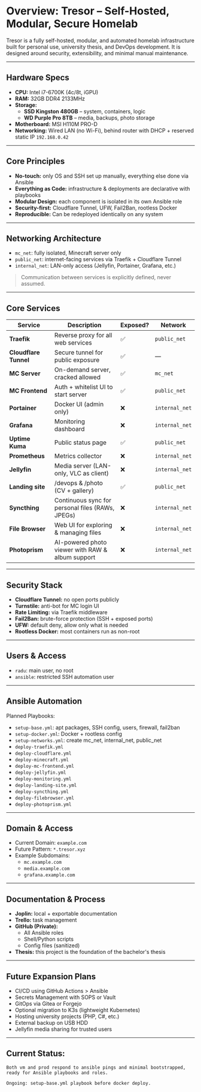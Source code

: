 
# Overview: Tresor – Self-Hosted, Modular, Secure Homelab

Tresor is a fully self-hosted, modular, and automated homelab infrastructure built for personal use, university thesis, and DevOps development. It is designed around security, extensibility, and minimal manual maintenance.

* * *

## **Hardware Specs**

- **CPU:** Intel i7-6700K (4c/8t, iGPU)
- **RAM:** 32GB DDR4 2133MHz
- **Storage:**
  - **SSD Kingston 480GB** – system, containers, logic
  - **WD Purple Pro 8TB** – media, backups, photo storage
- **Motherboard:** MSI H110M PRO-D
- **Networking:** Wired LAN (no Wi-Fi), behind router with DHCP + reserved static IP `192.168.0.42`

* * *

## **Core Principles**

- **No-touch:** only OS and SSH set up manually, everything else done via Ansible
- **Everything as Code:** infrastructure & deployments are declarative with playbooks
- **Modular Design:** each component is isolated in its own Ansible role
- **Security-first:** Cloudflare Tunnel, UFW, Fail2Ban, rootless Docker
- **Reproducible:** Can be redeployed identically on any system

* * *

## **Networking Architecture**

- `mc_net`: fully isolated, Minecraft server only
- `public_net`: internet-facing services via Traefik + Cloudflare Tunnel
- `internal_net`: LAN-only access (Jellyfin, Portainer, Grafana, etc.)

> Communication between services is explicitly defined, never assumed.

* * *

## **Core Services**

| Service | Description | Exposed? | Network |
| --- | --- | --- | --- |
| **Traefik** | Reverse proxy for all web services | ✅ | `public_net` |
| **Cloudflare Tunnel** | Secure tunnel for public exposure | ✅ | — |
| **MC Server** | On-demand server, cracked allowed | ✅ | `mc_net` |
| **MC Frontend** | Auth + whitelist UI to start server | ✅ | `public_net` |
| **Portainer** | Docker UI (admin only) | ❌ | `internal_net` |
| **Grafana** | Monitoring dashboard | ❌ | `internal_net` |
| **Uptime Kuma** | Public status page | ✅ | `public_net` |
| **Prometheus** | Metrics collector | ❌ | `internal_net` |
| **Jellyfin** | Media server (LAN-only, VLC as client) | ❌ | `internal_net` |
| **Landing site** | /devops & /photo (CV + gallery) | ✅ | `public_net` |
| **Syncthing** | Continuous sync for personal files (RAWs, JPEGs) | ❌ | `internal_net` |
| **File Browser** | Web UI for exploring & managing files | ❌ | `internal_net` |
| **Photoprism** | AI-powered photo viewer with RAW & album support | ❌ | `internal_net` |

* * *

## **Security Stack**

- **Cloudflare Tunnel:** no open ports publicly
- **Turnstile:** anti-bot for MC login UI
- **Rate Limiting:** via Traefik middleware
- **Fail2Ban:** brute-force protection (SSH + exposed ports)
- **UFW:** default deny, allow only what is needed
- **Rootless Docker:** most containers run as non-root

* * *

## **Users & Access**

- `radu`: main user, no root
- `ansible`: restricted SSH automation user
* * *

## **Ansible Automation**

Planned Playbooks:

- `setup-base.yml`: apt packages, SSH config, users, firewall, fail2ban
- `setup-docker.yml`: Docker + rootless config
- `setup-networks.yml`: create mc_net, internal_net, public_net
- `deploy-traefik.yml`
- `deploy-cloudflare.yml`
- `deploy-minecraft.yml`
- `deploy-mc-frontend.yml`
- `deploy-jellyfin.yml`
- `deploy-monitoring.yml`
- `deploy-landing-site.yml`
- `deploy-syncthing.yml`
- `deploy-filebrowser.yml`
- `deploy-photoprism.yml`

* * *

## **Domain & Access**

- Current Domain: `example.com`
- Future Pattern: `*.tresor.xyz`
- Example Subdomains:
  - `mc.example.com`
  - `media.example.com`
  - `grafana.example.com`

* * *

## **Documentation & Process**

- **Joplin:** local + exportable documentation
- **Trello:** task management
- **GitHub (Private):**
  - All Ansible roles
  - Shell/Python scripts
  - Config files (sanitized)
- **Thesis:** this project is the foundation of the bachelor's thesis

* * *

## **Future Expansion Plans**

- CI/CD using GitHub Actions > Ansible
- Secrets Management with SOPS or Vault
- GitOps via Gitea or Forgejo
- Optional migration to K3s (lightweight Kubernetes)
- Hosting university projects (PHP, C#, etc.)
- External backup on USB HDD
- Jellyfin media sharing for trusted users

* * *

## **Current Status:**

`Both vm and prod respond to ansible pings and minimal bootstrapped, ready for Ansible playbooks and roles.`

`Ongoing: setup-base.yml playbook before docker deploy.`